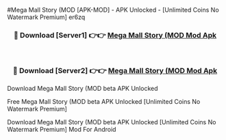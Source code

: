 #Mega Mall Story (MOD [APK-MOD] - APK Unlocked - [Unlimited Coins No Watermark Premium] er6zq



<div align="center">

<h3>🔴 Download [Server1] 👉👉 <a href="https://momento.my/?title=Mega_Mall_Story_(MOD">Mega Mall Story (MOD Mod Apk</a></h3><br>

<h3>🔴 Download [Server2] 👉👉 <a href="https://momento.my/?title=Mega_Mall_Story_(MOD">Mega Mall Story (MOD Mod Apk</a></h3>
</div>



Download Mega Mall Story (MOD beta APK Unlocked

Free Mega Mall Story (MOD beta APK Unlocked [Unlimited Coins No Watermark Premium]

Download Mega Mall Story (MOD beta APK Unlocked [Unlimited Coins No Watermark Premium] Mod For Android
